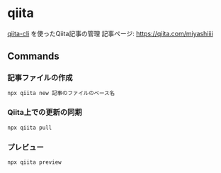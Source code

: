 # qiita
[qiita-cli](https://github.com/increments/qiita-cli) を使ったQiita記事の管理
記事ページ: https://qiita.com/miyashiiii


## Commands
### 記事ファイルの作成
```sh
npx qiita new 記事のファイルのベース名
```
### Qiita上での更新の同期
```sh
npx qiita pull
```

### プレビュー
```sh
npx qiita preview
```


